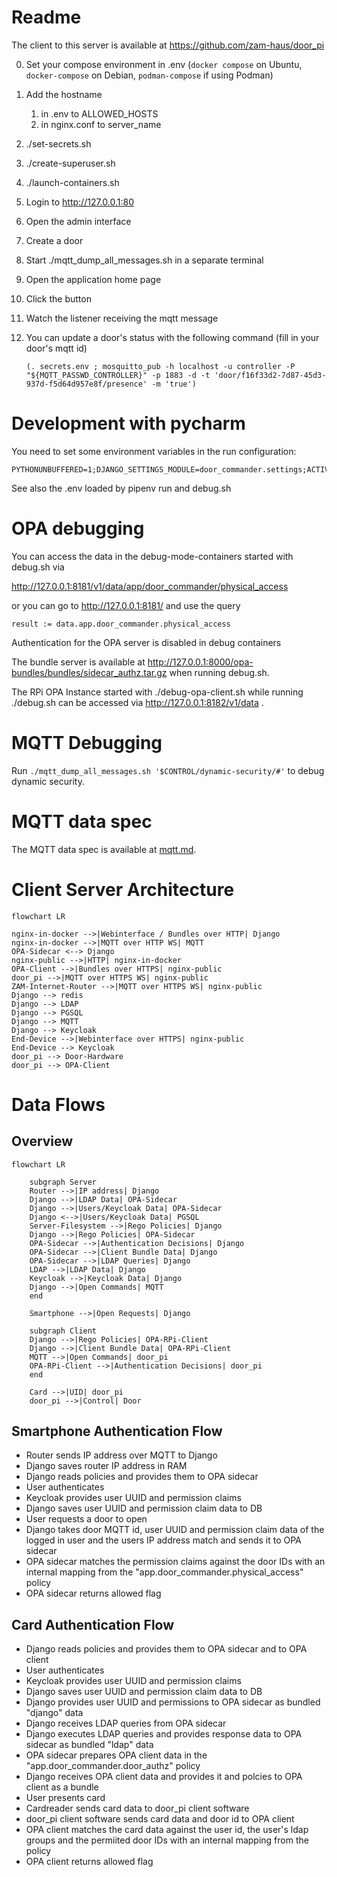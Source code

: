 # Readme

The client to this server is available at https://github.com/zam-haus/door_pi

0. Set your compose environment in .env (`docker compose` on Ubuntu, `docker-compose` on Debian, `podman-compose` if using Podman)
1. Add the hostname 
   1. in .env to ALLOWED_HOSTS
   2. in nginx.conf to server_name
2. ./set-secrets.sh
3. ./create-superuser.sh
4. ./launch-containers.sh
5. Login to http://127.0.0.1:80
6. Open the admin interface
7. Create a door
8. Start ./mqtt_dump_all_messages.sh in a separate terminal
9. Open the application home page
10. Click the button
11. Watch the listener receiving the mqtt message
12. You can update a door's status with the following command (fill in your door's mqtt id)

    ```(. secrets.env ; mosquitto_pub -h localhost -u controller -P "${MQTT_PASSWD_CONTROLLER}" -p 1883 -d -t 'door/f16f33d2-7d87-45d3-937d-f5d64d957e8f/presence' -m 'true')```

# Development with pycharm
You need to set some environment variables in the run configuration:

```
PYTHONUNBUFFERED=1;DJANGO_SETTINGS_MODULE=door_commander.settings;ACTIVATE_DEBUG_MODE=active;OPA_URL=http://localhost:8181/
```

See also the .env loaded by pipenv run and debug.sh

# OPA debugging
You can access the data in the debug-mode-containers started with debug.sh via 

http://127.0.0.1:8181/v1/data/app/door_commander/physical_access

or you can go to http://127.0.0.1:8181/ and use the query

```
result := data.app.door_commander.physical_access
```

Authentication for the OPA server is disabled in debug containers

The bundle server is available at http://127.0.0.1:8000/opa-bundles/bundles/sidecar_authz.tar.gz when running debug.sh.

The RPi OPA Instance started with ./debug-opa-client.sh while running ./debug.sh can be accessed via http://127.0.0.1:8182/v1/data .

# MQTT Debugging

Run `./mqtt_dump_all_messages.sh '$CONTROL/dynamic-security/#'` to debug dynamic security.

# MQTT data spec

The MQTT data spec is available at [mqtt.md](mqtt.md).

# Client Server Architecture

```mermaid
flowchart LR

nginx-in-docker -->|Webinterface / Bundles over HTTP| Django
nginx-in-docker -->|MQTT over HTTP WS| MQTT
OPA-Sidecar <--> Django
nginx-public -->|HTTP| nginx-in-docker
OPA-Client -->|Bundles over HTTPS| nginx-public
door_pi -->|MQTT over HTTPS WS| nginx-public
ZAM-Internet-Router -->|MQTT over HTTPS WS| nginx-public
Django --> redis
Django --> LDAP
Django --> PGSQL
Django --> MQTT
Django --> Keycloak
End-Device -->|Webinterface over HTTPS| nginx-public
End-Device --> Keycloak
door_pi --> Door-Hardware
door_pi --> OPA-Client
```

# Data Flows

## Overview

```mermaid
flowchart LR
    
    subgraph Server
    Router -->|IP address| Django
    Django -->|LDAP Data| OPA-Sidecar 
    Django -->|Users/Keycloak Data| OPA-Sidecar
    Django <-->|Users/Keycloak Data| PGSQL
    Server-Filesystem -->|Rego Policies| Django
    Django -->|Rego Policies| OPA-Sidecar
    OPA-Sidecar -->|Authentication Decisions| Django
    OPA-Sidecar -->|Client Bundle Data| Django
    OPA-Sidecar -->|LDAP Queries| Django
    LDAP -->|LDAP Data| Django
    Keycloak -->|Keycloak Data| Django
    Django -->|Open Commands| MQTT
    end
    
    Smartphone -->|Open Requests| Django
    
    subgraph Client
    Django -->|Rego Policies| OPA-RPi-Client
    Django -->|Client Bundle Data| OPA-RPi-Client
    MQTT -->|Open Commands| door_pi 
    OPA-RPi-Client -->|Authentication Decisions| door_pi
    end

    Card -->|UID| door_pi
    door_pi -->|Control| Door
```

## Smartphone Authentication Flow

- Router sends IP address over MQTT to Django
- Django saves router IP address in RAM
- Django reads policies and provides them to OPA sidecar
- User authenticates
- Keycloak provides user UUID and permission claims
- Django saves user UUID and permission claim data to DB
- User requests a door to open
- Django takes door MQTT id, user UUID and permission claim data of the logged in user and the users IP address match and sends it to OPA sidecar
- OPA sidecar matches the permission claims against the door IDs with an internal mapping from the "app.door_commander.physical_access" policy
- OPA sidecar returns allowed flag


## Card Authentication Flow

- Django reads policies and provides them to OPA sidecar and to OPA client
- User authenticates
- Keycloak provides user UUID and permission claims
- Django saves user UUID and permission claim data to DB
- Django provides user UUID and permissions to OPA sidecar as bundled "django" data
- Django receives LDAP queries from OPA sidecar
- Django executes LDAP queries and provides response data to OPA sidecar as bundled "ldap" data
- OPA sidecar prepares OPA client data in the "app.door_commander.door_authz" policy
- Django receives OPA client data and provides it and polcies to OPA client as a bundle
- User presents card
- Cardreader sends card data to door_pi client software
- door_pi client software sends card data and door id to OPA client
- OPA client matches the card data against the user id, the user's ldap groups and the permiited door IDs with an internal mapping from the policy
- OPA client returns allowed flag
